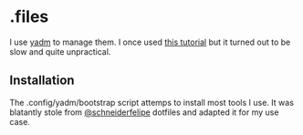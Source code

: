 # .files

I use [yadm](https://yadm.io/docs/install#) to manage them. I once used [this tutorial](https://dev.to/bowmanjd/store-home-directory-config-files-dotfiles-in-git-using-bash-zsh-or-powershell-a-simple-approach-without-a-bare-repo-2if7)
but it turned out to be slow and quite unpractical. 

## Installation

The .config/yadm/bootstrap script attemps to install most tools I use. It was 
blatantly stole 
from [@schneiderfelipe](https://github.com/schneiderfelipe/dotfiles/blob/main/up.sh)
dotfiles and adapted it for my use case.
